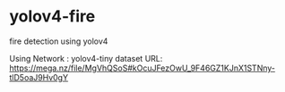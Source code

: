 # yolov4-fire
fire detection using yolov4


Using Network : yolov4-tiny
dataset URL: https://mega.nz/file/MgVhQSoS#kOcuJFezOwU_9F46GZ1KJnX1STNny-tlD5oaJ9Hv0gY
